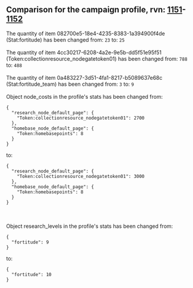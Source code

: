 ## Comparison for the campaign profile, rvn: [1151](https://github.com/PRO100KatYT/FortniteProfileRevisions/tree/main/profiles/campaign/1151%20campaign.json)-[1152](https://github.com/PRO100KatYT/FortniteProfileRevisions/tree/main/profiles/campaign/1152%20campaign.json)

The quantity of item 082700e5-18e4-4235-8383-1a394900f4de (Stat:fortitude) has been changed from: `23` to: `25`
<br><br>
The quantity of item 4cc30217-6208-4a2e-9e5b-dd5f51e95f51 (Token:collectionresource_nodegatetoken01) has been changed from: `788` to: `488`
<br><br>
The quantity of item 0a483227-3d51-4fa1-8217-b5089637e68c (Stat:fortitude_team) has been changed from: `3` to: `9`
<br><br>
Object node_costs in the profile's stats has been changed from:

```
{
  "research_node_default_page": {
    "Token:collectionresource_nodegatetoken01": 2700
  },
  "homebase_node_default_page": {
    "Token:homebasepoints": 8
  }
}
```

to:

```
{
  "research_node_default_page": {
    "Token:collectionresource_nodegatetoken01": 3000
  },
  "homebase_node_default_page": {
    "Token:homebasepoints": 8
  }
}
```

<br><br>
Object research_levels in the profile's stats has been changed from:

```
{
  "fortitude": 9
}
```

to:

```
{
  "fortitude": 10
}
```

<br><br>
